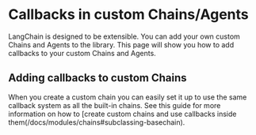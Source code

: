 Callbacks in custom Chains/Agents
=================================

LangChain is designed to be extensible. You can add your own custom Chains and Agents to the library. This page will show you how to add callbacks to your custom Chains and Agents.

Adding callbacks to custom Chains[](#adding-callbacks-to-custom-chains "Direct link to Adding callbacks to custom Chains")
---------------------------------------------------------------------------------------------------------------------------

When you create a custom chain you can easily set it up to use the same callback system as all the built-in chains. See this guide for more information on how to \[create custom chains and use callbacks inside them(/docs/modules/chains#subclassing-basechain).